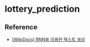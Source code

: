 # <a href="https://github.com/20170375/lottery_prediction" style="text-decoration: none">lottery_prediction</a>

## Reference
+ [[WikiDocs] RNN을 이용한 텍스트 생성](https://wikidocs.net/45101)
